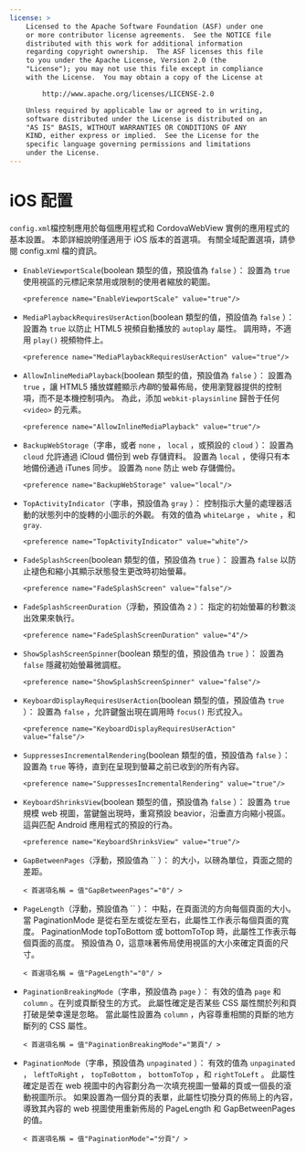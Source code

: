 ```yaml
---
license: >
    Licensed to the Apache Software Foundation (ASF) under one
    or more contributor license agreements.  See the NOTICE file
    distributed with this work for additional information
    regarding copyright ownership.  The ASF licenses this file
    to you under the Apache License, Version 2.0 (the
    "License"); you may not use this file except in compliance
    with the License.  You may obtain a copy of the License at

        http://www.apache.org/licenses/LICENSE-2.0

    Unless required by applicable law or agreed to in writing,
    software distributed under the License is distributed on an
    "AS IS" BASIS, WITHOUT WARRANTIES OR CONDITIONS OF ANY
    KIND, either express or implied.  See the License for the
    specific language governing permissions and limitations
    under the License.
---
```


# iOS 配置

`config.xml`檔控制應用於每個應用程式和 CordovaWebView 實例的應用程式的基本設置。 本節詳細說明僅適用于 iOS 版本的首選項。 有關全域配置選項，請參閱 config.xml 檔的資訊。

*   `EnableViewportScale`(boolean 類型的值，預設值為 `false` ）： 設置為 `true` 使用視區的元標記來禁用或限制的使用者縮放的範圍。
    
        <preference name="EnableViewportScale" value="true"/>
        

*   `MediaPlaybackRequiresUserAction`(boolean 類型的值，預設值為 `false` ）： 設置為 `true` 以防止 HTML5 視頻自動播放的 `autoplay` 屬性。 調用時，不適用 `play()` 視頻物件上。
    
        <preference name="MediaPlaybackRequiresUserAction" value="true"/>
        

*   `AllowInlineMediaPlayback`(boolean 類型的值，預設值為 `false` ）： 設置為 `true` ，讓 HTML5 播放媒體顯示*內聯*的螢幕佈局，使用瀏覽器提供的控制項，而不是本機控制項內。 為此，添加 `webkit-playsinline` 歸咎于任何 `<video>` 的元素。
    
        <preference name="AllowInlineMediaPlayback" value="true"/>
        

*   `BackupWebStorage`（字串，或者 `none` ， `local` ，或預設的 `cloud` ）： 設置為 `cloud` 允許通過 iCloud 備份到 web 存儲資料。 設置為 `local` ，使得只有本地備份通過 iTunes 同步。 設置為 `none` 防止 web 存儲備份。
    
        <preference name="BackupWebStorage" value="local"/>
        

*   `TopActivityIndicator`（字串，預設值為 `gray` ）： 控制指示大量的處理器活動的狀態列中的旋轉的小圖示的外觀。 有效的值為 `whiteLarge` ， `white` ，和`gray`.
    
        <preference name="TopActivityIndicator" value="white"/>
        

*   `FadeSplashScreen`(boolean 類型的值，預設值為 `true` ）： 設置為 `false` 以防止褪色和縮小其顯示狀態發生更改時初始螢幕。
    
        <preference name="FadeSplashScreen" value="false"/>
        

*   `FadeSplashScreenDuration`（浮動，預設值為 `2` ）： 指定的初始螢幕的秒數淡出效果來執行。
    
        <preference name="FadeSplashScreenDuration" value="4"/>
        

*   `ShowSplashScreenSpinner`(boolean 類型的值，預設值為 `true` ）： 設置為 `false` 隱藏初始螢幕微調框。
    
        <preference name="ShowSplashScreenSpinner" value="false"/>
        

*   `KeyboardDisplayRequiresUserAction`(boolean 類型的值，預設值為 `true` ）： 設置為 `false` ，允許鍵盤出現在調用時 `focus()` 形式投入。
    
        <preference name="KeyboardDisplayRequiresUserAction" value="false"/>
        

*   `SuppressesIncrementalRendering`(boolean 類型的值，預設值為 `false` ）： 設置為 `true` 等待，直到在呈現到螢幕之前已收到的所有內容。
    
        <preference name="SuppressesIncrementalRendering" value="true"/>
        

*   `KeyboardShrinksView`(boolean 類型的值，預設值為 `false` ）： 設置為 `true` 規模 web 視圖，當鍵盤出現時，重寫預設 beavior，沿垂直方向縮小視區。 這與匹配 Android 應用程式的預設的行為。
    
        <preference name="KeyboardShrinksView" value="true"/>
        

*   `GapBetweenPages`（浮動，預設值為 `` ）： 的大小，以磅為單位，頁面之間的差距。
    
        < 首選項名稱 = 值"GapBetweenPages"="0"/ >
        

*   `PageLength`（浮動，預設值為 `` ）： 中點，在頁面流的方向每個頁面的大小。 當 PaginationMode 是從右至左或從左至右，此屬性工作表示每個頁面的寬度。 PaginationMode topToBottom 或 bottomToTop 時，此屬性工作表示每個頁面的高度。 預設值為 0，這意味著佈局使用視區的大小來確定頁面的尺寸。
    
        < 首選項名稱 = 值"PageLength"="0"/ >
        

*   `PaginationBreakingMode`（字串，預設值為 `page` ）： 有效的值為 `page` 和 `column` 。在列或頁斷發生的方式。 此屬性確定是否某些 CSS 屬性關於列和頁打破是榮幸還是忽略。 當此屬性設置為 `column` ，內容尊重相關的頁斷的地方斷列的 CSS 屬性。
    
        < 首選項名稱 = 值"PaginationBreakingMode"="第頁"/ >
        

*   `PaginationMode`（字串，預設值為 `unpaginated` ）： 有效的值為 `unpaginated` ， `leftToRight` ， `topToBottom` ， `bottomToTop` ，和 `rightToLeft` 。 此屬性確定是否在 web 視圖中的內容劃分為一次填充視圖一螢幕的頁或一個長的滾動視圖所示。 如果設置為一個分頁的表單，此屬性切換分頁的佈局上的內容，導致其內容的 web 視圖使用重新佈局的 PageLength 和 GapBetweenPages 的值。
    
        < 首選項名稱 = 值"PaginationMode"="分頁"/ >